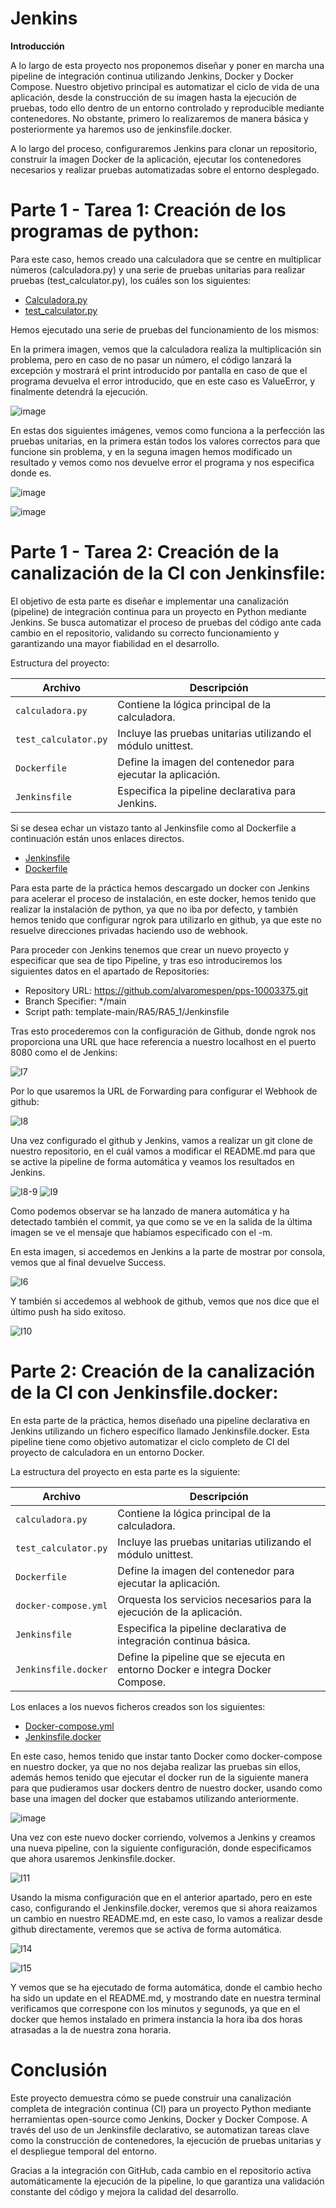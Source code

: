 # Jenkins

**Introducción**

A lo largo de esta proyecto nos proponemos diseñar y poner en marcha una pipeline de integración continua utilizando Jenkins, Docker y Docker Compose. Nuestro objetivo principal es automatizar el ciclo de vida de una aplicación, desde la construcción de su imagen hasta la ejecución de pruebas, todo ello dentro de un entorno controlado y reproducible mediante contenedores. No obstante, primero lo realizaremos de manera básica y posteriormente ya haremos uso de jenkinsfile.docker.

A lo largo del proceso, configuraremos Jenkins para clonar un repositorio, construir la imagen Docker de la aplicación, ejecutar los contenedores necesarios y realizar pruebas automatizadas sobre el entorno desplegado. 

# Parte 1 - Tarea 1: Creación de los programas de python:

Para este caso, hemos creado una calculadora que se centre en multiplicar números (calculadora.py) y una serie de pruebas unitarias para realizar pruebas (test_calculator.py), los cuáles son los siguientes:

- [Calculadora.py](https://github.com/Aro27/Proyectos/blob/main/Jenkins/calculadora.py)
- [test_calculator.py](https://github.com/Aro27/Proyectos/blob/main/Jenkins/test_calculator.py)

Hemos ejecutado una serie de pruebas del funcionamiento de los mismos:

En la primera imagen, vemos que la calculadora realiza la multiplicación sin problema, pero en caso de no pasar un número, el código lanzará la excepción y mostrará el print introducido por pantalla en caso de que el programa devuelva el error introducido, que en este caso es ValueError, y finalmente detendrá la ejecución.

![image](https://github.com/user-attachments/assets/12eed50c-e8c6-4ca3-9262-90da07940dfa)

En estas dos siguientes imágenes, vemos como funciona a la perfección las pruebas unitarias, en la primera están todos los valores correctos para que funcione sin problema, y en la seguna imagen hemos modificado un resultado y vemos como nos devuelve error el programa y nos especifica donde es.

![image](https://github.com/user-attachments/assets/c03a1550-c54a-482d-be47-ecffa3653718)

![image](https://github.com/user-attachments/assets/8b95dbcb-8348-49cc-ab7f-74452e769169)

# Parte 1 - Tarea 2: Creación de la canalización de la CI con Jenkinsfile:

El objetivo de esta parte es diseñar e implementar una canalización (pipeline) de integración continua para un proyecto en Python mediante Jenkins. Se busca automatizar el proceso de pruebas del código ante cada cambio en el repositorio, validando su correcto funcionamiento y garantizando una mayor fiabilidad en el desarrollo.

Estructura del proyecto:

| Archivo              | Descripción                                                    |
| -------------------- | -------------------------------------------------------------- |
| `calculadora.py`      | Contiene la lógica principal de la calculadora.                |
| `test_calculator.py` | Incluye las pruebas unitarias utilizando el módulo unittest. |
| `Dockerfile`         | Define la imagen del contenedor para ejecutar la aplicación.   |
| `Jenkinsfile`        | Especifica la pipeline declarativa para Jenkins.               |

Si se desea echar un vistazo tanto al Jenkinsfile como al Dockerfile a continuación están unos enlaces directos.

- [Jenkinsfile](https://github.com/alvaromespen/pps-10003375/blob/main/template-main/RA5/RA5_1/Jenkinsfile)
- [Dockerfile](https://github.com/alvaromespen/pps-10003375/blob/main/template-main/RA5/RA5_1/Dockerfile)

Para esta parte de la práctica hemos descargado un docker con Jenkins para acelerar el proceso de instalación, en este docker, hemos tenido que realizar la instalación de python, ya que no iba por defecto, y también hemos tenido que configurar ngrok para utilizarlo en github, ya que este no resuelve direcciones privadas haciendo uso de webhook.

Para proceder con Jenkins tenemos que crear un nuevo proyecto y especificar que sea de tipo Pipeline, y tras eso introduciremos los siguientes datos en el apartado de Repositories:

- Repository URL: https://github.com/alvaromespen/pps-10003375.git
- Branch Specifier: */main
- Script path: template-main/RA5/RA5_1/Jenkinsfile

Tras esto procederemos con la configuración de Github, donde ngrok nos proporciona una URL que hace referencia a nuestro localhost en el puerto 8080 como el de Jenkins:

![I7](./Assets/7.png)

Por lo que usaremos la URL de Forwarding para configurar el Webhook de github:

![I8](./Assets/8.png)

Una vez configurado el github y Jenkins, vamos a realizar un git clone de nuestro repositorio, en el cuál vamos a modificar el README.md para que se active la pipeline de forma automática y veamos los resultados en Jenkins.

![I8-9](./Assets/8-9.png)
![I9](./Assets/9.png)

Como podemos observar se ha lanzado de manera automática y ha detectado también el commit, ya que como se ve en la salida de la última imagen se ve el mensaje que habíamos especificado con el -m.

En esta imagen, si accedemos en Jenkins a la parte de mostrar por consola, vemos que al final devuelve Success.

![I6](./Assets/6.png)

Y también si accedemos al webhook de github, vemos que nos dice que el último push ha sido exitoso.

![I10](./Assets/10.png)

# Parte 2: Creación de la canalización de la CI con Jenkinsfile.docker:

En esta parte de la práctica, hemos diseñado una pipeline declarativa en Jenkins utilizando un fichero específico llamado Jenkinsfile.docker. Esta pipeline tiene como objetivo automatizar el ciclo completo de CI del proyecto de calculadora en un entorno Docker.

La estructura del proyecto en esta parte es la siguiente:

| Archivo              | Descripción                                                                   |
| -------------------- | ----------------------------------------------------------------------------- |
| `calculadora.py`      | Contiene la lógica principal de la calculadora.                               |
| `test_calculator.py` | Incluye las pruebas unitarias utilizando el módulo unittest.                |
| `Dockerfile`         | Define la imagen del contenedor para ejecutar la aplicación.                  |
| `docker-compose.yml` | Orquesta los servicios necesarios para la ejecución de la aplicación.         |
| `Jenkinsfile`        | Especifica la pipeline declarativa de integración continua básica.            |
| `Jenkinsfile.docker` | Define la pipeline que se ejecuta en entorno Docker e integra Docker Compose. |

Los enlaces a los nuevos ficheros creados son los siguientes:

- [Docker-compose.yml](https://github.com/alvaromespen/pps-10003375/blob/main/template-main/RA5/RA5_1/docker-compose.yml)
- [Jenkinsfile.docker](https://github.com/alvaromespen/pps-10003375/blob/main/template-main/RA5/RA5_1/Jenkinsfile.docker)

En este caso, hemos tenido que instar tanto Docker como docker-compose en nuestro docker, ya que no nos dejaba realizar las pruebas sin ellos, además hemos tenido que ejecutar el docker run de la siguiente manera para que pudieramos usar dockers dentro de nuestro docker, usando como base una imagen del docker que estabamos utilizando anteriormente.

![image](https://github.com/user-attachments/assets/49e43893-de43-4dc9-bc8f-106f3d883a5e)

Una vez con este nuevo docker corriendo, volvemos a Jenkins y creamos una nueva pipeline, con la siguiente configuración, donde especificamos que ahora usaremos Jenkinsfile.docker.

![I11](./Assets/11.png)

Usando la misma configuración que en el anterior apartado, pero en este caso, configurando el Jenkinsfile.docker, veremos que si ahora reaizamos un cambio en nuestro README.md, en este caso, lo vamos a realizar desde github directamente, veremos que se activa de forma automática.

![I14](./Assets/14.png)

![I15](./Assets/15.png)

Y vemos que se ha ejecutado de forma automática, donde el cambio hecho ha sido un update en el README.md, y mostrando date en nuestra terminal verificamos que correspone con los minutos y segunods, ya que en el docker que hemos instalado en primera instancia la hora iba dos horas atrasadas a la de nuestra zona horaria.

# Conclusión

Este proyecto demuestra cómo se puede construir una canalización completa de integración continua (CI) para un proyecto Python mediante herramientas open-source como Jenkins, Docker y Docker Compose. A través del uso de un Jenkinsfile declarativo, se automatizan tareas clave como la construcción de contenedores, la ejecución de pruebas unitarias y el despliegue temporal del entorno.

Gracias a la integración con GitHub, cada cambio en el repositorio activa automáticamente la ejecución de la pipeline, lo que garantiza una validación constante del código y mejora la calidad del desarrollo.
